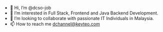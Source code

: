 - 👋 Hi, I’m @dcso-job
- 👀 I’m interested in Full Stack, Frontend and Java Backend Development.
- 💞️ I’m looking to collaborate with passionate IT Individuals in Malaysia.
- 📫 How to reach me dchannel@keyteo.com

<!---
dcso-job/dcso-job is a ✨ special ✨ repository because its `README.md` (this file) appears on your GitHub profile.
You can click the Preview link to take a look at your changes.
--->

